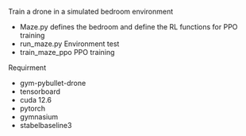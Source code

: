 Train a drone in a simulated bedroom environment  
- Maze.py defines the bedroom and define the RL functions for PPO training
- run_maze.py Environment test
- train_maze_ppo PPO training

Requirment
- gym-pybullet-drone
- tensorboard
- cuda 12.6
- pytorch
- gymnasium
- stabelbaseline3
